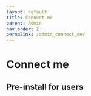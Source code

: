 ```yaml
---
layout: default
title: Connect me
parent: Admin
nav_order: 2
permalink: /admin_connect_me/
---
```


# Connect me

## Pre-install for users
